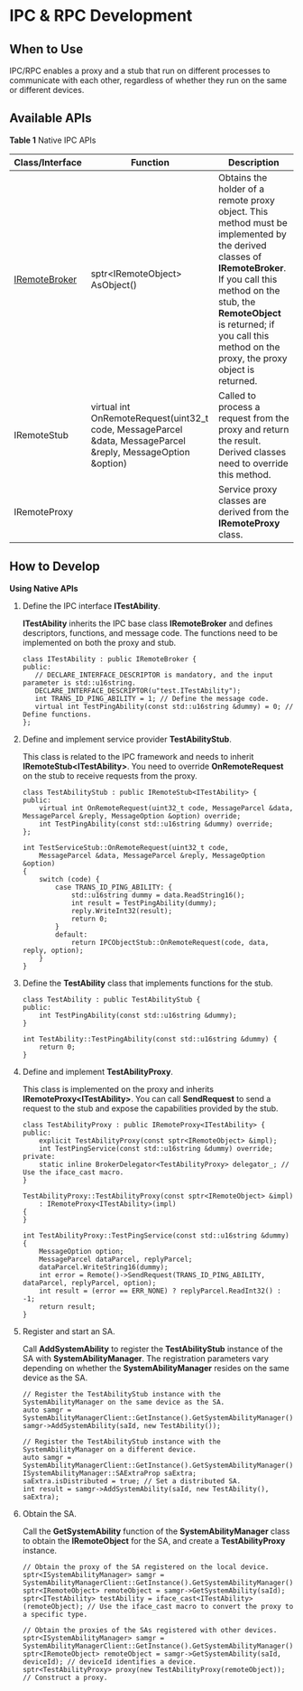 # IPC & RPC Development<a name="EN-US_TOPIC_0000001103710988"></a>

## When to Use<a name="section18502174174019"></a>

IPC/RPC enables a proxy and a stub that run on different processes to communicate with each other, regardless of whether they run on the same or different devices.

## Available APIs<a name="section1633115419401"></a>

**Table  1** Native IPC APIs

| Class/Interface | Function | Description |
| --------------- | -------- | ----------- |
| [IRemoteBroker](../reference/apis/js-apis-rpc.md#iremotebroker) | sptr\<IRemoteObject> AsObject() | Obtains the holder of a remote proxy object. This method must be implemented by the derived classes of **IRemoteBroker**. If you call this method on the stub, the **RemoteObject** is returned; if you call this method on the proxy, the proxy object is returned. |
| IRemoteStub | virtual int OnRemoteRequest(uint32_t code, MessageParcel &data, MessageParcel &reply, MessageOption &option) | Called to process a request from the proxy and return the result. Derived classes need to override this method. |
| IRemoteProxy | | Service proxy classes are derived from the **IRemoteProxy** class. |

## How to Develop<a name="section4207112818418"></a>

**Using Native APIs**

1.  Define the IPC interface **ITestAbility**.

    **ITestAbility** inherits the IPC base class **IRemoteBroker** and defines descriptors, functions, and message code. The functions need to be implemented on both the proxy and stub.

    ```
    class ITestAbility : public IRemoteBroker {
    public:
       // DECLARE_INTERFACE_DESCRIPTOR is mandatory, and the input parameter is std::u16string.
       DECLARE_INTERFACE_DESCRIPTOR(u"test.ITestAbility");
       int TRANS_ID_PING_ABILITY = 1; // Define the message code.
       virtual int TestPingAbility(const std::u16string &dummy) = 0; // Define functions.
    };
    ```

2.  Define and implement service provider **TestAbilityStub**.

    This class is related to the IPC framework and needs to inherit **IRemoteStub&lt;ITestAbility&gt;**. You need to override **OnRemoteRequest** on the stub to receive requests from the proxy.

    ```
    class TestAbilityStub : public IRemoteStub<ITestAbility> {
    public:
        virtual int OnRemoteRequest(uint32_t code, MessageParcel &data, MessageParcel &reply, MessageOption &option) override;
        int TestPingAbility(const std::u16string &dummy) override;
    };
     
    int TestServiceStub::OnRemoteRequest(uint32_t code,
        MessageParcel &data, MessageParcel &reply, MessageOption &option)
    {
        switch (code) {
            case TRANS_ID_PING_ABILITY: {
                std::u16string dummy = data.ReadString16();
                int result = TestPingAbility(dummy);
                reply.WriteInt32(result);
                return 0;
            }
            default:
                return IPCObjectStub::OnRemoteRequest(code, data, reply, option);
        }
    }
    ```

3.  Define the **TestAbility** class that implements functions for the stub.

    ```
    class TestAbility : public TestAbilityStub {
    public:
        int TestPingAbility(const std::u16string &dummy);
    }
    
    int TestAbility::TestPingAbility(const std::u16string &dummy) {
        return 0;
    }
    ```

4.  Define and implement **TestAbilityProxy**.

    This class is implemented on the proxy and inherits **IRemoteProxy<ITestAbility\>**. You can call **SendRequest** to send a request to the stub and expose the capabilities provided by the stub.

    ```
    class TestAbilityProxy : public IRemoteProxy<ITestAbility> {
    public:
        explicit TestAbilityProxy(const sptr<IRemoteObject> &impl);
        int TestPingService(const std::u16string &dummy) override;
    private:
        static inline BrokerDelegator<TestAbilityProxy> delegator_; // Use the iface_cast macro.
    }
    
    TestAbilityProxy::TestAbilityProxy(const sptr<IRemoteObject> &impl)
        : IRemoteProxy<ITestAbility>(impl)
    {
    }
    
    int TestAbilityProxy::TestPingService(const std::u16string &dummy) {
        MessageOption option;
        MessageParcel dataParcel, replyParcel;
        dataParcel.WriteString16(dummy);
        int error = Remote()->SendRequest(TRANS_ID_PING_ABILITY, dataParcel, replyParcel, option);
        int result = (error == ERR_NONE) ? replyParcel.ReadInt32() : -1;
        return result;
    }
    ```

5.  Register and start an SA.

    Call **AddSystemAbility** to register the **TestAbilityStub** instance of the SA with **SystemAbilityManager**. The registration parameters vary depending on whether the **SystemAbilityManager** resides on the same device as the SA.

    ```
    // Register the TestAbilityStub instance with the SystemAbilityManager on the same device as the SA.
    auto samgr = SystemAbilityManagerClient::GetInstance().GetSystemAbilityManager();
    samgr->AddSystemAbility(saId, new TestAbility());
    
    // Register the TestAbilityStub instance with the SystemAbilityManager on a different device.
    auto samgr = SystemAbilityManagerClient::GetInstance().GetSystemAbilityManager();
    ISystemAbilityManager::SAExtraProp saExtra;
    saExtra.isDistributed = true; // Set a distributed SA.
    int result = samgr->AddSystemAbility(saId, new TestAbility(), saExtra);
    ```

6.  Obtain the SA.

    Call the **GetSystemAbility** function of the **SystemAbilityManager** class to obtain the **IRemoteObject** for the SA, and create a **TestAbilityProxy** instance.

    ```
    // Obtain the proxy of the SA registered on the local device.
    sptr<ISystemAbilityManager> samgr = SystemAbilityManagerClient::GetInstance().GetSystemAbilityManager();
    sptr<IRemoteObject> remoteObject = samgr->GetSystemAbility(saId);
    sptr<ITestAbility> testAbility = iface_cast<ITestAbility>(remoteObject); // Use the iface_cast macro to convert the proxy to a specific type.
    
    // Obtain the proxies of the SAs registered with other devices.
    sptr<ISystemAbilityManager> samgr = SystemAbilityManagerClient::GetInstance().GetSystemAbilityManager();
    sptr<IRemoteObject> remoteObject = samgr->GetSystemAbility(saId, deviceId); // deviceId identifies a device.
    sptr<TestAbilityProxy> proxy(new TestAbilityProxy(remoteObject)); // Construct a proxy.
    ```


